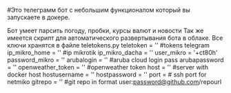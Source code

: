 #Это телеграмм бот с небольшим функционалом который вы запускаете в докере.

Бот умеет парсить погоду, пробки, курсы валют и новости
Так же имеется скрипт для автоматического развертывания бота в облаке.
Все ключи хранятся в файле
teletokens.py 
teletoken = '' #tokens telegram
ip_mikro_home = '' #ip mikrotik
ip_mikro_dacha = ''
user_mikro = '+ct80h'
password_mikro = ''
arubalogin = '' #aruba cloud login pass
arubapassword = ''
openweather_token = '' #openweather token
host = '' #server with docker host
hostusername = ''
hostpassword = ''
port =  # ssh port for netmiko
gitrepo = '' #git repo in format user:password@github.com/repourl
